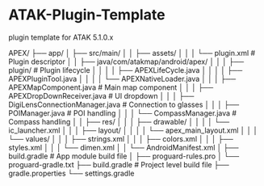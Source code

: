 # ATAK-Plugin-Template
plugin template for ATAK 5.1.0.x

APEX/
├── app/
│   ├── src/main/
│   │   ├── assets/
│   │   │   └── plugin.xml                   # Plugin descriptor
│   │   ├── java/com/atakmap/android/apex/
│   │   │   ├── plugin/                      # Plugin lifecycle
│   │   │   │   ├── APEXLifeCycle.java
│   │   │   │   ├── APEXPluginTool.java
│   │   │   │   └── APEXNativeLoader.java
│   │   │   ├── APEXMapComponent.java        # Main map component
│   │   │   ├── APEXDropDownReceiver.java    # UI dropdown
│   │   │   ├── DigiLensConnectionManager.java  # Connection to glasses
│   │   │   ├── POIManager.java              # POI handling
│   │   │   └── CompassManager.java          # Compass handling
│   │   ├── res/
│   │   │   ├── drawable/
│   │   │   │   └── ic_launcher.xml
│   │   │   ├── layout/
│   │   │   │   └── apex_main_layout.xml
│   │   │   └── values/
│   │   │       ├── strings.xml
│   │   │       ├── colors.xml
│   │   │       ├── styles.xml
│   │   │       └── dimen.xml
│   │   └── AndroidManifest.xml
│   ├── build.gradle                         # App module build file
│   ├── proguard-rules.pro
│   └── proguard-gradle.txt
├── build.gradle                             # Project level build file
├── gradle.properties
└── settings.gradle
